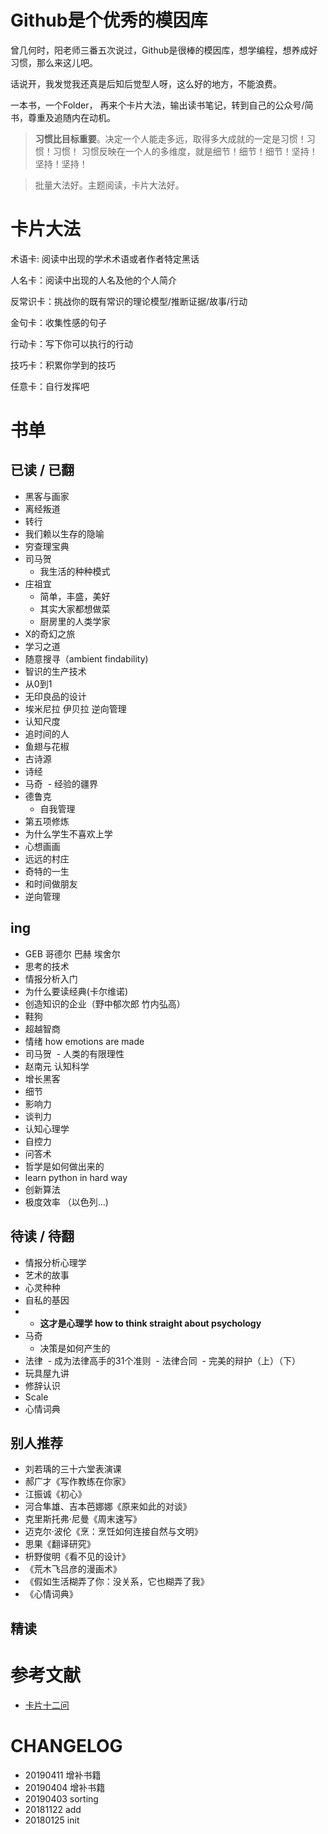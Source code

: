 # Github是个优秀的模因库

曾几何时，阳老师三番五次说过，Github是很棒的模因库，想学编程，想养成好习惯，那么来这儿吧。

话说开，我发觉我还真是后知后觉型人呀，这么好的地方，不能浪费。

一本书，一个Folder， 再来个卡片大法，输出读书笔记，转到自己的公众号/简书，尊重及追随内在动机。

> **习惯比目标重要**。决定一个人能走多远，取得多大成就的一定是习惯！习惯！习惯！
  习惯反映在一个人的多维度，就是细节！细节！细节！坚持！坚持！坚持！
  
> 批量大法好。主题阅读，卡片大法好。

# 卡片大法

术语卡: 阅读中出现的学术术语或者作者特定黑话

人名卡：阅读中出现的人名及他的个人简介

反常识卡：挑战你的既有常识的理论模型/推断证据/故事/行动

金句卡：收集性感的句子

行动卡：写下你可以执行的行动

技巧卡：积累你学到的技巧

任意卡：自行发挥吧

# 书单

## 已读 / 已翻

- 黑客与画家
- 离经叛道
- 转行
- 我们赖以生存的隐喻
- 穷查理宝典
- 司马贺
  - 我生活的种种模式
- 庄祖宜
  * 简单，丰盛，美好
  * 其实大家都想做菜
  * 厨房里的人类学家
- X的奇幻之旅
- 学习之道
- 随意搜寻（ambient findability)
- 智识的生产技术
- 从0到1
- 无印良品的设计
- 埃米尼拉 伊贝拉 逆向管理
- 认知尺度
- 追时间的人
- 鱼翅与花椒
- 古诗源
- 诗经
- 马奇
  - 经验的疆界
- 德鲁克
  - 自我管理
- 第五项修炼
- 为什么学生不喜欢上学
- 心想画画
- 远远的村庄
- 奇特的一生
- 和时间做朋友
- 逆向管理


## ing

- GEB 哥德尔 巴赫 埃舍尔
- 思考的技术
- 情报分析入门
- 为什么要读经典(卡尔维诺)
- 创造知识的企业（野中郁次郎 竹内弘高）
- 鞋狗
- 超越智商
- 情绪 how emotions are made
- 司马贺
  - 人类的有限理性
- 赵南元 认知科学
- 增长黑客
- 细节
- 影响力
- 谈判力
- 认知心理学
- 自控力
- 问答术
- 哲学是如何做出来的
- learn python in hard way
- 创新算法
- 极度效率 （以色列...)


## 待读 / 待翻

- 情报分析心理学
- 艺术的故事
- 心灵种种
- 自私的基因
- - **这才是心理学 how to think straight about psychology**
- 马奇
  - 决策是如何产生的
- 法律
  - 成为法律高手的31个准则
  - 法律合同
  - 完美的辩护（上）（下）
- 玩具屋九讲
- 修辞认识
- Scale
- 心情词典


## 别人推荐


- 刘若瑀的三十六堂表演课
- 郝广才《写作教练在你家》
- 江振诚《初心》
- 河合隼雄、吉本芭娜娜《原来如此的对谈》
- 克里斯托弗·尼曼《周末速写》
- 迈克尔·波伦《烹：烹饪如何连接自然与文明》
- 思果《翻译研究》
- 枡野俊明《看不见的设计》
- 《荒木飞吕彦的漫画术》
- 《假如生活糊弄了你：没关系，它也糊弄了我》
- 《心情词典》

## 精读




# 参考文献

- [卡片十二问](https://www.yangzhiping.com/psy/happy-new-year-faq3.html)

# CHANGELOG
- 20190411 增补书籍
- 20190404 增补书籍
- 20190403 sorting
- 20181122 add
- 20180125 init


